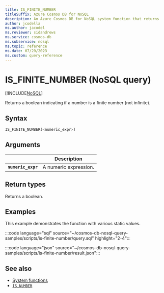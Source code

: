 ```yaml
---
title: IS_FINITE_NUMBER
titleSuffix: Azure Cosmos DB for NoSQL
description: An Azure Cosmos DB for NoSQL system function that returns a boolean indicating if a number is a countable (finite) number.
author: jcodella
ms.author: jacodel
ms.reviewer: sidandrews
ms.service: cosmos-db
ms.subservice: nosql
ms.topic: reference
ms.date: 07/20/2023
ms.custom: query-reference
---
```


# IS_FINITE_NUMBER (NoSQL query)

[!INCLUDE[NoSQL](../../includes/appliesto-nosql.md)]

Returns a boolean indicating if a number is a finite number (not infinite).

## Syntax

```sql
IS_FINITE_NUMBER(<numeric_expr>)
```

## Arguments

| | Description |
| --- | --- |
| **`numeric_expr`** | A numeric expression. |

## Return types

Returns a boolean.

## Examples

This example demonstrates the function with various static values.

:::code language="sql" source="~/cosmos-db-nosql-query-samples/scripts/is-finite-number/query.sql" highlight="2-4":::

:::code language="json" source="~/cosmos-db-nosql-query-samples/scripts/is-finite-number/result.json":::

## See also

- [System functions](system-functions.yml)
- [`IS_NUMBER`](is-number.md)
